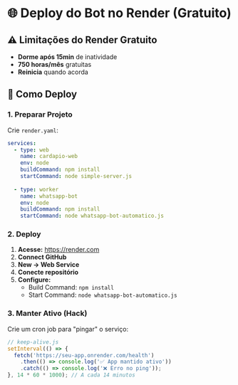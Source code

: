 # 🌐 Deploy do Bot no Render (Gratuito)

## ⚠️ Limitações do Render Gratuito
- **Dorme após 15min** de inatividade
- **750 horas/mês** gratuitas
- **Reinicia** quando acorda

## 🚀 Como Deploy

### **1. Preparar Projeto**
Crie `render.yaml`:
```yaml
services:
  - type: web
    name: cardapio-web
    env: node
    buildCommand: npm install
    startCommand: node simple-server.js
    
  - type: worker
    name: whatsapp-bot
    env: node
    buildCommand: npm install
    startCommand: node whatsapp-bot-automatico.js
```

### **2. Deploy**
1. **Acesse:** https://render.com
2. **Connect GitHub**
3. **New → Web Service**
4. **Conecte repositório**
5. **Configure:**
   - Build Command: `npm install`
   - Start Command: `node whatsapp-bot-automatico.js`

### **3. Manter Ativo (Hack)**
Crie um cron job para "pingar" o serviço:
```javascript
// keep-alive.js
setInterval(() => {
  fetch('https://seu-app.onrender.com/health')
    .then(() => console.log('✅ App mantido ativo'))
    .catch(() => console.log('❌ Erro no ping'));
}, 14 * 60 * 1000); // A cada 14 minutos
```